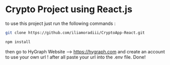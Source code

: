 # Crypto Project using React.js

to use this project just run the following commands :

```bash
git clone https://github.com/iliamoradiii/CryptoApp-React.git
```

```bash
npm install
```
then go to HyGraph Website --> https://hygraph.com and create an account to use your own url !
after all paste your url into the .env file. 
Done!

